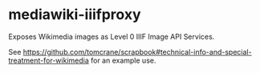 # mediawiki-iiifproxy

Exposes Wikimedia images as Level 0 IIIF Image API Services.

See https://github.com/tomcrane/scrapbook#technical-info-and-special-treatment-for-wikimedia for an example use.
